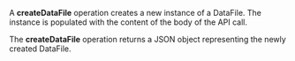 A **createDataFile** operation creates a new instance of a DataFile. The
instance is populated with the content of the body of the API call.

The **createDataFile** operation returns a JSON object representing the newly
created DataFile.
